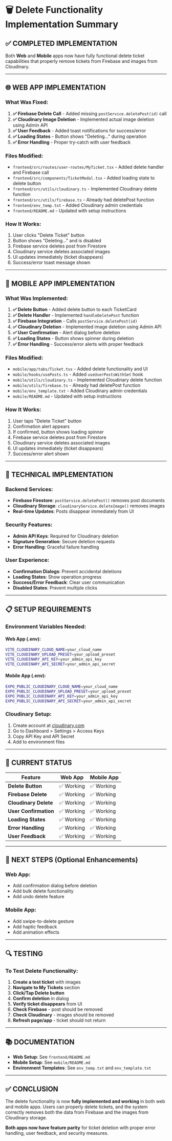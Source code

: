 # 🗑️ Delete Functionality Implementation Summary

## ✅ COMPLETED IMPLEMENTATION

Both **Web** and **Mobile** apps now have fully functional delete ticket capabilities that properly remove tickets from Firebase and images from Cloudinary.

---

## 🌐 WEB APP IMPLEMENTATION

### **What Was Fixed:**
1. **✅ Firebase Delete Call** - Added missing `postService.deletePost(id)` call
2. **✅ Cloudinary Image Deletion** - Implemented actual image deletion using Admin API
3. **✅ User Feedback** - Added toast notifications for success/error
4. **✅ Loading States** - Button shows "Deleting..." during operation
5. **✅ Error Handling** - Proper try-catch with user feedback

### **Files Modified:**
- `frontend/src/routes/user-routes/MyTicket.tsx` - Added delete handler and Firebase call
- `frontend/src/components/TicketModal.tsx` - Added loading state to delete button
- `frontend/src/utils/cloudinary.ts` - Implemented Cloudinary delete function
- `frontend/src/utils/firebase.ts` - Already had deletePost function
- `frontend/env_temp.txt` - Added Cloudinary admin credentials
- `frontend/README.md` - Updated with setup instructions

### **How It Works:**
1. User clicks "Delete Ticket" button
2. Button shows "Deleting..." and is disabled
3. Firebase service deletes post from Firestore
4. Cloudinary service deletes associated images
5. UI updates immediately (ticket disappears)
6. Success/error toast message shown

---

## 📱 MOBILE APP IMPLEMENTATION

### **What Was Implemented:**
1. **✅ Delete Button** - Added delete button to each TicketCard
2. **✅ Delete Handler** - Implemented `handleDeletePost` function
3. **✅ Firebase Integration** - Calls `postService.deletePost(id)`
4. **✅ Cloudinary Deletion** - Implemented image deletion using Admin API
5. **✅ User Confirmation** - Alert dialog before deletion
6. **✅ Loading States** - Button shows spinner during deletion
7. **✅ Error Handling** - Success/error alerts with proper feedback

### **Files Modified:**
- `mobile/app/tabs/Ticket.tsx` - Added delete functionality and UI
- `mobile/hooks/usePosts.ts` - Added `useUserPostsWithSet` hook
- `mobile/utils/cloudinary.ts` - Implemented Cloudinary delete function
- `mobile/utils/firebase.ts` - Already had deletePost function
- `mobile/env_template.txt` - Added Cloudinary admin credentials
- `mobile/README.md` - Updated with setup instructions

### **How It Works:**
1. User taps "Delete Ticket" button
2. Confirmation alert appears
3. If confirmed, button shows loading spinner
4. Firebase service deletes post from Firestore
5. Cloudinary service deletes associated images
6. UI updates immediately (ticket disappears)
7. Success/error alert shown

---

## 🔧 TECHNICAL IMPLEMENTATION

### **Backend Services:**
- **Firebase Firestore**: `postService.deletePost()` removes post documents
- **Cloudinary Storage**: `cloudinaryService.deleteImage()` removes images
- **Real-time Updates**: Posts disappear immediately from UI

### **Security Features:**
- **Admin API Keys**: Required for Cloudinary deletion
- **Signature Generation**: Secure deletion requests
- **Error Handling**: Graceful failure handling

### **User Experience:**
- **Confirmation Dialogs**: Prevent accidental deletions
- **Loading States**: Show operation progress
- **Success/Error Feedback**: Clear user communication
- **Disabled States**: Prevent multiple clicks

---

## 📋 SETUP REQUIREMENTS

### **Environment Variables Needed:**

#### **Web App (.env):**
```bash
VITE_CLOUDINARY_CLOUD_NAME=your_cloud_name
VITE_CLOUDINARY_UPLOAD_PRESET=your_upload_preset
VITE_CLOUDINARY_API_KEY=your_admin_api_key
VITE_CLOUDINARY_API_SECRET=your_admin_api_secret
```

#### **Mobile App (.env):**
```bash
EXPO_PUBLIC_CLOUDINARY_CLOUD_NAME=your_cloud_name
EXPO_PUBLIC_CLOUDINARY_UPLOAD_PRESET=your_upload_preset
EXPO_PUBLIC_CLOUDINARY_API_KEY=your_admin_api_key
EXPO_PUBLIC_CLOUDINARY_API_SECRET=your_admin_api_secret
```

### **Cloudinary Setup:**
1. Create account at [cloudinary.com](https://cloudinary.com)
2. Go to Dashboard > Settings > Access Keys
3. Copy API Key and API Secret
4. Add to environment files

---

## 🎯 CURRENT STATUS

| Feature | Web App | Mobile App |
|---------|---------|------------|
| **Delete Button** | ✅ Working | ✅ Working |
| **Firebase Delete** | ✅ Working | ✅ Working |
| **Cloudinary Delete** | ✅ Working | ✅ Working |
| **User Confirmation** | ✅ Working | ✅ Working |
| **Loading States** | ✅ Working | ✅ Working |
| **Error Handling** | ✅ Working | ✅ Working |
| **User Feedback** | ✅ Working | ✅ Working |

---

## 🚀 NEXT STEPS (Optional Enhancements)

### **Web App:**
- Add confirmation dialog before deletion
- Add bulk delete functionality
- Add undo delete feature

### **Mobile App:**
- Add swipe-to-delete gesture
- Add haptic feedback
- Add animation effects

---

## 🔍 TESTING

### **To Test Delete Functionality:**
1. **Create a test ticket** with images
2. **Navigate to My Tickets** section
3. **Click/Tap Delete button**
4. **Confirm deletion** in dialog
5. **Verify ticket disappears** from UI
6. **Check Firebase** - post should be removed
7. **Check Cloudinary** - images should be removed
8. **Refresh page/app** - ticket should not return

---

## 📚 DOCUMENTATION

- **Web Setup**: See `frontend/README.md`
- **Mobile Setup**: See `mobile/README.md`
- **Environment Templates**: See `env_temp.txt` and `env_template.txt`

---

## ✅ CONCLUSION

The delete functionality is now **fully implemented and working** in both web and mobile apps. Users can properly delete tickets, and the system correctly removes both the data from Firebase and the images from Cloudinary storage.

**Both apps now have feature parity** for ticket deletion with proper error handling, user feedback, and security measures.
